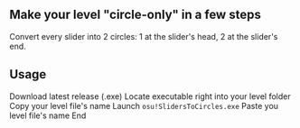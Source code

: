 ## Make your level "circle-only" in a few steps 

Convert every slider into 2 circles: 1 at the slider's head, 2 at the slider's end.

## Usage

Download latest release (.exe)
Locate executable right into your level folder
Copy your level file's name
Launch `osu!SlidersToCircles.exe`
Paste you level file's name
End
